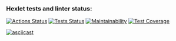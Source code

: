 ### Hexlet tests and linter status:
[![Actions Status](https://github.com/tracktor-git/frontend-project-46/workflows/hexlet-check/badge.svg)](https://github.com/tracktor-git/frontend-project-46/actions)
[![Tests Status](https://github.com/tracktor-git/frontend-project-46/workflows/Tests/badge.svg)](https://github.com/tracktor-git/frontend-project-46/actions)
[![Maintainability](https://api.codeclimate.com/v1/badges/e4ace4375146929c5999/maintainability)](https://codeclimate.com/github/tracktor-git/frontend-project-46/maintainability)
[![Test Coverage](https://api.codeclimate.com/v1/badges/e4ace4375146929c5999/test_coverage)](https://codeclimate.com/github/tracktor-git/frontend-project-46/test_coverage)

[![asciicast](https://asciinema.org/a/H7y0zAQ302e12MoieOD1VGRZq.svg)](https://asciinema.org/a/H7y0zAQ302e12MoieOD1VGRZq)